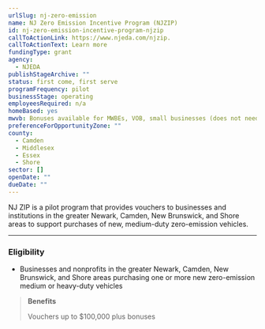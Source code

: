```yaml
---
urlSlug: nj-zero-emission
name: NJ Zero Emission Incentive Program (NJZIP)
id: nj-zero-emission-incentive-program-njzip
callToActionLink: https://www.njeda.com/njzip.
callToActionText: Learn more
fundingType: grant
agency:
  - NJEDA
publishStageArchive: ""
status: first come, first serve
programFrequency: pilot
businessStage: operating
employeesRequired: n/a
homeBased: yes
mwvb: Bonuses available for MWBEs, VOB, small businesses (does not need to be SBE)
preferenceForOpportunityZone: ""
county:
  - Camden
  - Middlesex
  - Essex
  - Shore
sector: []
openDate: ""
dueDate: ""
---
```


NJ ZIP is a pilot program that provides vouchers to businesses and institutions in the greater Newark, Camden, New Brunswick, and Shore areas to support purchases of new, medium-duty zero-emission vehicles.

---

### Eligibility

- Businesses and nonprofits in the greater Newark, Camden, New Brunswick, and Shore areas purchasing one or more new zero-emission medium or heavy-duty vehicles

> **Benefits**
>
> Vouchers up to $100,000 plus bonuses
